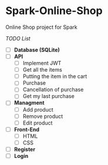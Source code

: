 # Spark-Online-Shop
Online Shop project for Spark

*TODO List*
- [ ] **Database (SQLite)**
- [ ] **API**
  - [ ] Implement JWT
  - [ ] Get all the items
  - [ ] Putting the item in the cart
  - [ ] Purchase
  - [ ] Cancellation of purchase
  - [ ] Get my last purchase
- [ ] **Managment**
   - [ ] Add product
   - [ ] Remove product
   - [ ] Edit product
- [ ] **Front-End**
   - [ ] HTML
   - [ ] CSS
- [ ] **Register**
- [ ] **Login**